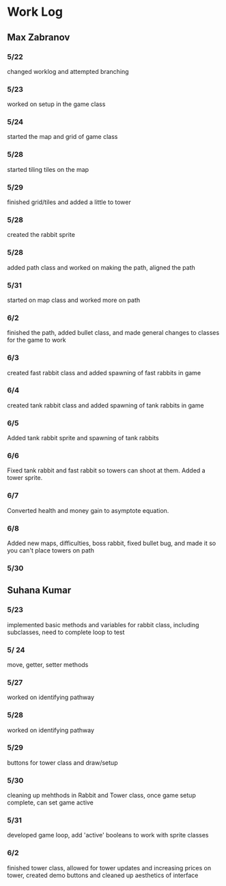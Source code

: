 # Work Log

## Max Zabranov

### 5/22

changed worklog and attempted branching

### 5/23

worked on setup in the game class

### 5/24

started the map and grid of game class

### 5/28

started tiling tiles on the map

### 5/29

finished grid/tiles and added a little to tower

### 5/28 

created the rabbit sprite

### 5/28

added path class and worked on making the path, aligned the path

### 5/31

started on map class and worked more on path

### 6/2

finished the path, added bullet class, and made general changes to classes for the game to work

### 6/3

created fast rabbit class and added spawning of fast rabbits in game

### 6/4

created tank rabbit class and added spawning of tank rabbits in game

### 6/5

Added tank rabbit sprite and spawning of tank rabbits

### 6/6

Fixed tank rabbit and fast rabbit so towers can shoot at them. Added a tower sprite.

### 6/7

Converted health and money gain to asymptote equation.

### 6/8

Added new maps, difficulties, boss rabbit, fixed bullet bug, and made it so you can't place towers on path

### 5/30

## Suhana Kumar

### 5/23
implemented basic methods and variables for rabbit class, including subclasses, need to complete loop to test

### 5/ 24
move, getter, setter methods

### 5/27
worked on identifying pathway

### 5/28
worked on identifying pathway

### 5/29
buttons for tower class and draw/setup

### 5/30
cleaning up mehthods in Rabbit and Tower class, once game setup complete, can set game active

### 5/31
developed game loop, add 'active' booleans to work with sprite classes

### 6/2
finished tower class, allowed for tower updates and increasing prices on tower, created demo buttons and cleaned up aesthetics of interface